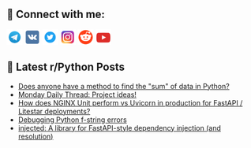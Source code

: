 ## 🔎 Connect with me:
[<img src="https://github.com/bullbesh/bullbesh/blob/main/images/Telegram.png" width="32" height="32" />](https://t.me/bullbesh)
[<img src="https://github.com/bullbesh/bullbesh/blob/main/images/VK.png" width="32" height="32" />](https://vk.com/bullbesh)
[<img src="https://github.com/bullbesh/bullbesh/blob/main/images/Twitter.png" width="32" height="32" />](https://twitter.com/bullbesh1)
[<img src="https://github.com/bullbesh/bullbesh/blob/main/images/Instagram.png" width="32" height="32" />](https://www.instagram.com/bullbesh)
[<img src="https://github.com/bullbesh/bullbesh/blob/main/images/Reddit.png" width="32" height="32" />](https://www.reddit.com/user/bullbesh)
[<img src="https://github.com/bullbesh/bullbesh/blob/main/images/YouTube.png" width="32" height="32" />](https://www.youtube.com/channel/UCtfjRs6uzgq5mfm8S06WTcg)

## 📕 Latest r/Python Posts
<!-- BLOG-POST-LIST:START -->
- [Does anyone have a method to find the &quot;sum&quot; of data in Python?](https://www.reddit.com/r/Python/comments/1k9oh77/does_anyone_have_a_method_to_find_the_sum_of_data/)
- [Monday Daily Thread: Project ideas!](https://www.reddit.com/r/Python/comments/1k9i87u/monday_daily_thread_project_ideas/)
- [How does NGINX Unit perform vs Uvicorn in production for FastAPI / Litestar deployments?](https://www.reddit.com/r/Python/comments/1k9gf7w/how_does_nginx_unit_perform_vs_uvicorn_in/)
- [Debugging Python f-string errors](https://www.reddit.com/r/Python/comments/1k97u9w/debugging_python_fstring_errors/)
- [injected: A library for FastAPI-style dependency injection &lpar;and resolution&rpar;](https://www.reddit.com/r/Python/comments/1k96opn/injected_a_library_for_fastapistyle_dependency/)
<!-- BLOG-POST-LIST:END -->
